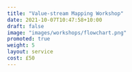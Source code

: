 ```yaml
---
title: "Value-stream Mapping Workshop"
date: 2021-10-07T10:47:58+10:00
draft: false
image: "images/workshops/flowchart.png"
promoted: true
weight: 5
layout: service
cost: £50
---
```

